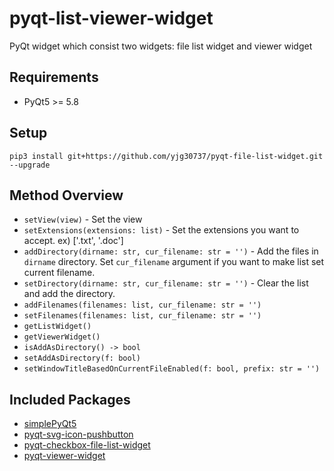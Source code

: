 # pyqt-list-viewer-widget
PyQt widget which consist two widgets: file list widget and viewer widget

## Requirements
* PyQt5 >= 5.8

## Setup
`pip3 install git+https://github.com/yjg30737/pyqt-file-list-widget.git --upgrade`

## Method Overview
* `setView(view)` - Set the view
* `setExtensions(extensions: list)` - Set the extensions you want to accept. ex) ['.txt', '.doc']
* `addDirectory(dirname: str, cur_filename: str = '')` - Add the files in `dirname` directory. Set `cur_filename` argument if you want to make list set current filename.
* `setDirectory(dirname: str, cur_filename: str = '')` - Clear the list and add the directory.
* `addFilenames(filenames: list, cur_filename: str = '')`
* `setFilenames(filenames: list, cur_filename: str = '')`
* `getListWidget()`
* `getViewerWidget()`
* `isAddAsDirectory() -> bool`
* `setAddAsDirectory(f: bool)`
* `setWindowTitleBasedOnCurrentFileEnabled(f: bool, prefix: str = '')`

## Included Packages
* <a href="https://github.com/yjg30737/simplePyQt5.git">simplePyQt5</a>
* <a href="https://github.com/yjg30737/pyqt-svg-icon-pushbutton.git">pyqt-svg-icon-pushbutton</a>
* <a href="https://github.com/yjg30737/pyqt-checkbox-file-list-widget.git">pyqt-checkbox-file-list-widget</a>
* <a href="https://github.com/yjg30737/pyqt-viewer-widget.git">pyqt-viewer-widget</a>
